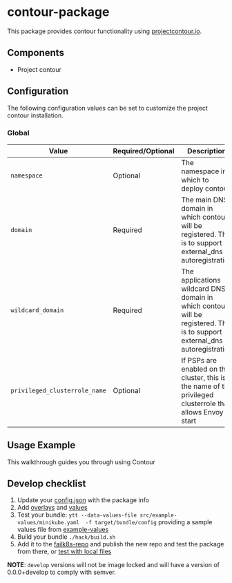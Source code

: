 # contour-package

This package provides contour functionality using [projectcontour.io](https://projectcontour.io/).

## Components

* Project contour

## Configuration

The following configuration values can be set to customize the project contour installation.

### Global

| Value | Required/Optional | Description |
|-------|-------------------|-------------|
| `namespace` | Optional | The namespace in which to deploy contour. |
| `domain` | Required | The main DNS domain in which contour will be registered. This is to support external_dns autoregistration |
| `wildcard_domain` | Required | The applications wildcard DNS domain in which contour will be registered. This is to support external_dns autoregistration |
| `privileged_clusterrole_name` | Optional | If PSPs are enabled on the cluster, this is the name of the privileged clusterrole that allows Envoy to start |

## Usage Example

This walkthrough guides you through using Contour

## Develop checklist

1. Update your [config.json](./config.json) with the package info
2. Add [overlays](./src/bundle/config/overlays/) and [values](./src/bundle/config/values.yaml)
3. Test your bundle: `ytt --data-values-file src/example-values/minikube.yaml  -f target/bundle/config` providing a sample values file from [example-values](./src/examples-values/)
4. Build your bundle `./hack/build.sh`
5. Add it to the [failk8s-repo](https://github.com/failk8s-packages/failk8s-repo) and publish the new repo and test the package from there, or [test with local files](./target/test)

**NOTE**: `develop` versions will not be image locked and will have a version of 0.0.0+develop to comply with semver.